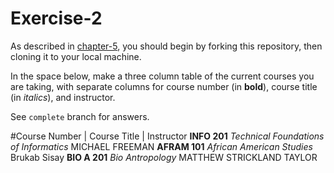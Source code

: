 # Exercise-2

As described in [chapter-5](https://info201-s17.github.io/book/introduction-to-git-and-github.html), you should begin by forking this repository, then cloning it to your local machine.

In the space below, make a three column table of the current courses you are taking, with separate columns for course number (in **bold**), course title (in _italics_), and instructor.

See `complete` branch for answers.

#Course Number      |        Course Title                     |     Instructor 
   **INFO 201**        *Technical Foundations of Informatics*     MICHAEL FREEMAN
   **AFRAM 101**       *African American Studies*                 Brukab Sisay 
   **BIO A 201**       *Bio Antropology*                          MATTHEW STRICKLAND TAYLOR